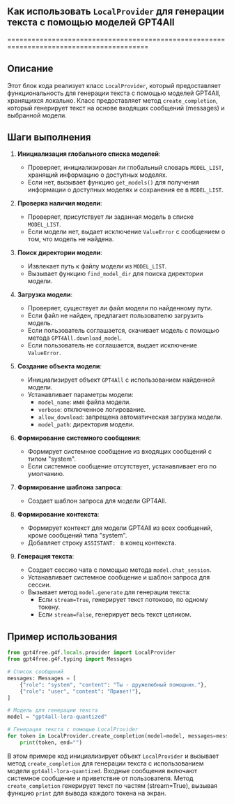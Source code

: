 ## Как использовать `LocalProvider` для генерации текста с помощью моделей GPT4All
=========================================================================================

Описание
-------------------------
Этот блок кода реализует класс `LocalProvider`, который предоставляет функциональность для генерации текста с помощью моделей GPT4All, хранящихся локально. Класс предоставляет метод `create_completion`, который генерирует текст на основе входящих сообщений (messages) и выбранной модели. 

Шаги выполнения
-------------------------
1. **Инициализация глобального списка моделей**:
    - Проверяет, инициализирован ли глобальный словарь `MODEL_LIST`, хранящий информацию о доступных моделях. 
    - Если нет, вызывает функцию `get_models()` для получения информации о доступных моделях и сохранения ее в `MODEL_LIST`.

2. **Проверка наличия модели**:
    - Проверяет, присутствует ли заданная модель в списке `MODEL_LIST`.
    - Если модели нет, выдает исключение `ValueError` с сообщением о том, что модель не найдена.

3. **Поиск директории модели**:
    - Извлекает путь к файлу модели из `MODEL_LIST`.
    - Вызывает функцию `find_model_dir` для поиска директории модели. 

4. **Загрузка модели**:
    - Проверяет, существует ли файл модели по найденному пути. 
    - Если файл не найден, предлагает пользователю загрузить модель.
    - Если пользователь соглашается, скачивает модель с помощью метода `GPT4All.download_model`.
    - Если пользователь не соглашается, выдает исключение `ValueError`.

5. **Создание объекта модели**:
    - Инициализирует объект `GPT4All` с использованием найденной модели. 
    - Устанавливает параметры модели:
        - `model_name`: имя файла модели.
        - `verbose`: отключенное логирование.
        - `allow_download`: запрещена автоматическая загрузка модели.
        - `model_path`: директория модели.

6. **Формирование системного сообщения**:
    - Формирует системное сообщение из входящих сообщений с типом "system". 
    - Если системное сообщение отсутствует, устанавливает его по умолчанию.

7. **Формирование шаблона запроса**:
    - Создает шаблон запроса для модели GPT4All.

8. **Формирование контекста**:
    - Формирует контекст для модели GPT4All из всех сообщений, кроме сообщений типа "system".
    - Добавляет строку `ASSISTANT: ` в конец контекста.

9. **Генерация текста**:
    - Создает сессию чата с помощью метода `model.chat_session`.
    - Устанавливает системное сообщение и шаблон запроса для сессии.
    - Вызывает метод `model.generate` для генерации текста:
        - Если `stream=True`, генерирует текст потоково, по одному токену.
        - Если `stream=False`, генерирует весь текст целиком.

Пример использования
-------------------------

```python
from gpt4free.g4f.locals.provider import LocalProvider
from gpt4free.g4f.typing import Messages

# Список сообщений
messages: Messages = [
    {"role": "system", "content": "Ты - дружелюбный помощник."},
    {"role": "user", "content": "Привет!"},
]

# Модель для генерации текста
model = "gpt4all-lora-quantized"

# Генерация текста с помощью LocalProvider
for token in LocalProvider.create_completion(model=model, messages=messages, stream=True):
    print(token, end="")
```

В этом примере код инициализирует объект `LocalProvider` и вызывает метод `create_completion` для генерации текста с использованием модели `gpt4all-lora-quantized`. Входные сообщения включают системное сообщение и приветствие от пользователя. Метод `create_completion` генерирует текст по частям (stream=True), вызывая функцию `print` для вывода каждого токена на экран.